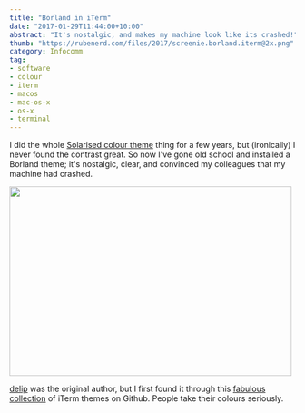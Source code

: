 ```yaml
---
title: "Borland in iTerm"
date: "2017-01-29T11:44:00+10:00"
abstract: "It's nostalgic, and makes my machine look like its crashed!"
thumb: "https://rubenerd.com/files/2017/screenie.borland.iterm@2x.png"
category: Infocomm
tag:
- software
- colour
- iterm
- macos
- mac-os-x
- os-x
- terminal
---
```

I did the whole [Solarised colour theme] thing for a few years, but (ironically) I never found the contrast great. So now I've gone old school and installed a Borland theme; it's nostalgic, clear, and convinced my colleagues that my machine had crashed.

<p><img src="https://rubenerd.com/files/2017/screenie.borland.iterm@1x.png" alt="" style="width:497px; height:334px" srcset="https://rubenerd.com/files/2017/screenie.borland.iterm@1x.png 1x, https://rubenerd.com/files/2017/screenie.borland.iterm@2x.png 2x" /></p>

[delip] was the original author, but I first found it through this [fabulous collection] of iTerm themes on Github. People take their colours seriously.

[Solarised colour theme]: http://ethanschoonover.com/solarized
[fabulous collection]: https://github.com/mbadolato/iTerm2-Color-Schemes
[delip]: https://gist.github.com/delip/9e16c606d9331d69d681

